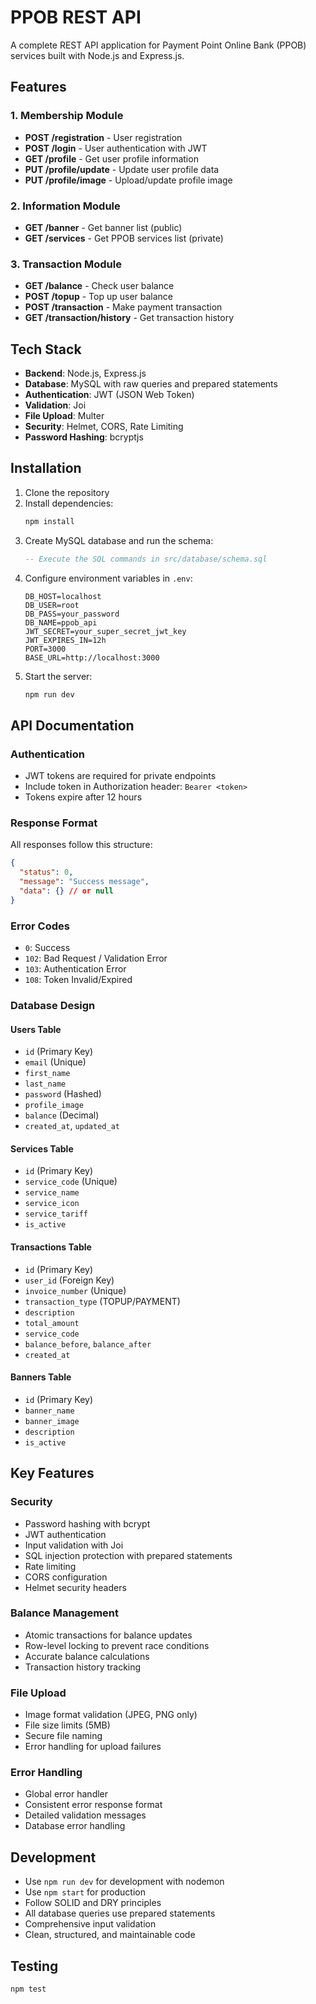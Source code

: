 # PPOB REST API

A complete REST API application for Payment Point Online Bank (PPOB) services built with Node.js and Express.js.

## Features

### 1. Membership Module
- **POST /registration** - User registration
- **POST /login** - User authentication with JWT
- **GET /profile** - Get user profile information
- **PUT /profile/update** - Update user profile data
- **PUT /profile/image** - Upload/update profile image

### 2. Information Module
- **GET /banner** - Get banner list (public)
- **GET /services** - Get PPOB services list (private)

### 3. Transaction Module
- **GET /balance** - Check user balance
- **POST /topup** - Top up user balance
- **POST /transaction** - Make payment transaction
- **GET /transaction/history** - Get transaction history

## Tech Stack

- **Backend**: Node.js, Express.js
- **Database**: MySQL with raw queries and prepared statements
- **Authentication**: JWT (JSON Web Token)
- **Validation**: Joi
- **File Upload**: Multer
- **Security**: Helmet, CORS, Rate Limiting
- **Password Hashing**: bcryptjs

## Installation

1. Clone the repository
2. Install dependencies:
   ```bash
   npm install
   ```
3. Create MySQL database and run the schema:
   ```sql
   -- Execute the SQL commands in src/database/schema.sql
   ```
4. Configure environment variables in `.env`:
   ```env
   DB_HOST=localhost
   DB_USER=root
   DB_PASS=your_password
   DB_NAME=ppob_api
   JWT_SECRET=your_super_secret_jwt_key
   JWT_EXPIRES_IN=12h
   PORT=3000
   BASE_URL=http://localhost:3000
   ```
5. Start the server:
   ```bash
   npm run dev
   ```

## API Documentation

### Authentication
- JWT tokens are required for private endpoints
- Include token in Authorization header: `Bearer <token>`
- Tokens expire after 12 hours

### Response Format
All responses follow this structure:
```json
{
  "status": 0,
  "message": "Success message",
  "data": {} // or null
}
```

### Error Codes
- `0`: Success
- `102`: Bad Request / Validation Error
- `103`: Authentication Error
- `108`: Token Invalid/Expired

### Database Design

#### Users Table
- `id` (Primary Key)
- `email` (Unique)
- `first_name`
- `last_name`
- `password` (Hashed)
- `profile_image`
- `balance` (Decimal)
- `created_at`, `updated_at`

#### Services Table
- `id` (Primary Key)
- `service_code` (Unique)
- `service_name`
- `service_icon`
- `service_tariff`
- `is_active`

#### Transactions Table
- `id` (Primary Key)
- `user_id` (Foreign Key)
- `invoice_number` (Unique)
- `transaction_type` (TOPUP/PAYMENT)
- `description`
- `total_amount`
- `service_code`
- `balance_before`, `balance_after`
- `created_at`

#### Banners Table
- `id` (Primary Key)
- `banner_name`
- `banner_image`
- `description`
- `is_active`

## Key Features

### Security
- Password hashing with bcrypt
- JWT authentication
- Input validation with Joi
- SQL injection protection with prepared statements
- Rate limiting
- CORS configuration
- Helmet security headers

### Balance Management
- Atomic transactions for balance updates
- Row-level locking to prevent race conditions
- Accurate balance calculations
- Transaction history tracking

### File Upload
- Image format validation (JPEG, PNG only)
- File size limits (5MB)
- Secure file naming
- Error handling for upload failures

### Error Handling
- Global error handler
- Consistent error response format
- Detailed validation messages
- Database error handling

## Development

- Use `npm run dev` for development with nodemon
- Use `npm start` for production
- Follow SOLID and DRY principles
- All database queries use prepared statements
- Comprehensive input validation
- Clean, structured, and maintainable code

## Testing

```bash
npm test
```
